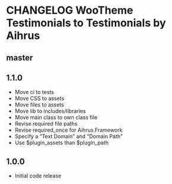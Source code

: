 # CHANGELOG WooTheme Testimonials to Testimonials by Aihrus

## master

## 1.1.0
* Move ci to tests
* Move CSS to assets
* Move files to assets
* Move lib to includes/libraries
* Move main class to own class file
* Revise required file paths
* Revise required_once for Aihrus Framework
* Specify a “Text Domain” and “Domain Path”
* Use $plugin_assets than $plugin_path

## 1.0.0
* Initial code release 